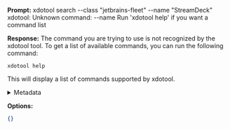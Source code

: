 **Prompt:**
xdotool search --class "jetbrains-fleet" --name "StreamDeck"  
xdotool: Unknown command: --name
Run 'xdotool help' if you want a command list

**Response:**
The command you are trying to use is not recognized by the xdotool tool. To get a list of available commands, you can run the following command:

```
xdotool help
```

This will display a list of commands supported by xdotool.

<details><summary>Metadata</summary>

- Duration: 8872 ms
- Datetime: 2023-10-16T20:08:03.257112
- Model: gpt-3.5-turbo-0613

</details>

**Options:**
```json
{}
```


